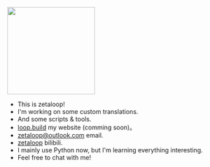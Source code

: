
<p align="left">
  <img height="200" src="https://github-readme-stats.vercel.app/api?username=zetaloop&show_icons=true" />
</p>

- This is zetaloop!
- I'm working on some custom translations.
- And some scripts & tools.
- [loop.build](https://loop.build) my website (comming soon)。
- [zetaloop@outlook.com](mailto:zetaloop@outlook.com) email.
- [zetaloop](https://space.bilibili.com/99583527) bilibili.
- I mainly use Python now, but I'm learning everything interesting.
- Feel free to chat with me!
